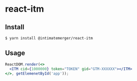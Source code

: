 # react-itm

## Install
```
$ yarn install @intimatemerger/react-itm
```

## Usage
```jsx
ReactDOM.render(<>
  <ITM cid={1000000} token="TOKEN" gid="GTM-XXXXXX"></ITM>
</>, getElemenetById('app'));
```
